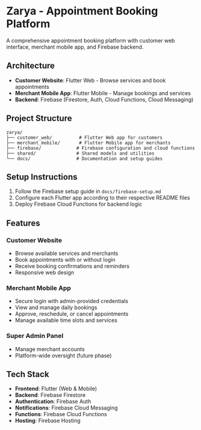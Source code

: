 # Zarya - Appointment Booking Platform

A comprehensive appointment booking platform with customer web interface, merchant mobile app, and Firebase backend.

## Architecture

- **Customer Website**: Flutter Web - Browse services and book appointments
- **Merchant Mobile App**: Flutter Mobile - Manage bookings and services
- **Backend**: Firebase (Firestore, Auth, Cloud Functions, Cloud Messaging)

## Project Structure

```
zarya/
├── customer_web/          # Flutter Web app for customers
├── merchant_mobile/       # Flutter Mobile app for merchants
├── firebase/             # Firebase configuration and cloud functions
├── shared/               # Shared models and utilities
└── docs/                 # Documentation and setup guides
```

## Setup Instructions

1. Follow the Firebase setup guide in `docs/firebase-setup.md`
2. Configure each Flutter app according to their respective README files
3. Deploy Firebase Cloud Functions for backend logic

## Features

### Customer Website
- Browse available services and merchants
- Book appointments with or without login
- Receive booking confirmations and reminders
- Responsive web design

### Merchant Mobile App
- Secure login with admin-provided credentials
- View and manage daily bookings
- Approve, reschedule, or cancel appointments
- Manage available time slots and services

### Super Admin Panel
- Manage merchant accounts
- Platform-wide oversight (future phase)

## Tech Stack

- **Frontend**: Flutter (Web & Mobile)
- **Backend**: Firebase Firestore
- **Authentication**: Firebase Auth
- **Notifications**: Firebase Cloud Messaging
- **Functions**: Firebase Cloud Functions
- **Hosting**: Firebase Hosting
